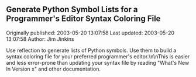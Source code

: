## Generate Python Symbol Lists for a Programmer's Editor Syntax Coloring File 
Originally published: 2003-05-20 13:07:58 
Last updated: 2003-05-20 13:07:58 
Author: Jim Jinkins 
 
Use reflection to generate lists of Python symbols.  Use them to build a syntax coloring file for your preferred programmer's editor.\n\nThis is easier and less error-prone than updating your syntax file by reading "What's New In Version x" and other documentation.